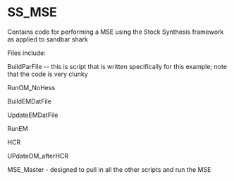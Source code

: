 # SS_MSE
Contains code for performing a MSE using the Stock Synthesis framework as applied to sandbar shark


Files include:
 
BuildParFile -- this is script that is written specifically for this example; note that the code is very clunky 

RunOM_NoHess 

BuildEMDatFile

UpdateEMDatFile

RunEM

HCR

UPdateOM_afterHCR

MSE_Master - designed to pull in all the other scripts and run the MSE
